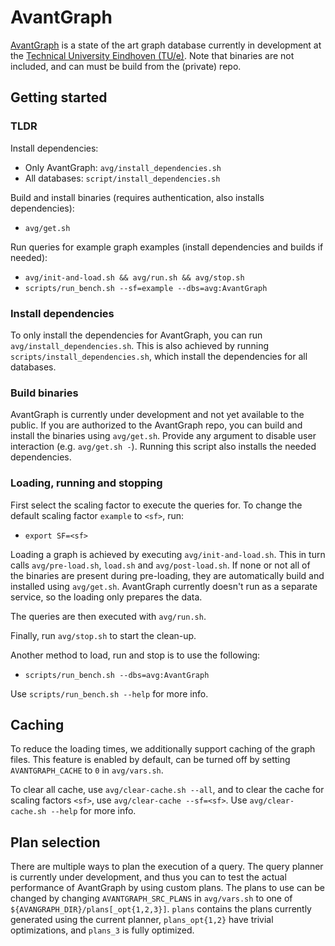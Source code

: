 # AvantGraph

[AvantGraph](http://avantgraph.io/) is a state of the art graph database currently in development at the [Technical University Eindhoven (TU/e)](https://www.tue.nl/en/).
Note that binaries are not included, and can must be build from the (private) repo.

## Getting started

### TLDR

Install dependencies:

- Only AvantGraph: `avg/install_dependencies.sh`
- All databases: `script/install_dependencies.sh`

Build and install binaries (requires authentication, also installs dependencies): 

- `avg/get.sh`

Run queries for example graph examples (install dependencies and builds if needed):

- `avg/init-and-load.sh && avg/run.sh && avg/stop.sh`
- `scripts/run_bench.sh --sf=example --dbs=avg:AvantGraph`

### Install dependencies

To only install the dependencies for AvantGraph, you can run `avg/install_dependencies.sh`. This is also achieved by running `scripts/install_dependencies.sh`, which install the dependencies for all databases.

### Build binaries

AvantGraph is currently under development and not yet available to the public.
If you are authorized to the AvantGraph repo, you can build and install the binaries using `avg/get.sh`. Provide any argument to disable user interaction (e.g. `avg/get.sh -`). Running this script also installs the needed dependencies.

### Loading, running and stopping

First select the scaling factor to execute the queries for. To change the default scaling factor `example` to `<sf>`, run:

- `export SF=<sf>`

Loading a graph is achieved by executing `avg/init-and-load.sh`. This in turn calls `avg/pre-load.sh`, `load.sh` and `avg/post-load.sh`. If none or not all of the binaries are present during pre-loading, they are automatically build and installed using `avg/get.sh`.
AvantGraph currently doesn't run as a separate service, so the loading only prepares the data.

The queries are then executed with `avg/run.sh`.

Finally, run `avg/stop.sh` to start the clean-up.

Another method to load, run and stop is to use the following:

- `scripts/run_bench.sh --dbs=avg:AvantGraph`

Use `scripts/run_bench.sh --help`  for more info.

## Caching

To reduce the loading times, we additionally support caching of the graph files. This feature is enabled by default, can be turned off by setting `AVANTGRAPH_CACHE` to `0` in `avg/vars.sh`.

To clear all cache, use `avg/clear-cache.sh --all`, and to clear the cache for scaling factors `<sf>`, use `avg/clear-cache --sf=<sf>`.
Use `avg/clear-cache.sh --help` for more info.

## Plan selection

There are multiple ways to plan the execution of a query. The query planner is currently under development, and thus you can to test the actual performance of AvantGraph by using custom plans. The plans to use can be changed by changing `AVANTGRAPH_SRC_PLANS` in `avg/vars.sh` to one of `${AVANGRAPH_DIR}/plans[_opt{1,2,3}]`.
`plans` contains the plans currently generated using the current planner, `plans_opt{1,2}` have trivial optimizations, and `plans_3` is fully optimized.
